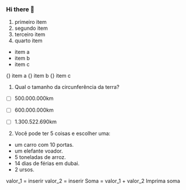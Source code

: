 ### Hi there 👋

1. primeiro item
2. segundo item
3. terceiro item
4. quarto item


* item a
* item b
* item c

{} item a
{} item b
{} item c

1. Qual o tamanho da circunferência da terra?

- [ ] 500.000.000km 

- [ ] 600.000.000km

- [ ] 1.300.522.690km

2. Você pode ter 5 coisas e escolher uma:

* um carro com 10 portas.
* um elefante voador.
* 5 toneladas de arroz.
* 14 dias de férias em dubai.
* 2 ursos.

valor_1 = inserir
valor_2 = inserir
Soma = valor_1 + valor_2
Imprima soma


























<!--
**ManoMikas/ManoMikas** is a ✨ _special_ ✨ repository because its `README.md` (this file) appears on your GitHub profile.

Here are some ideas to get you started:

- 🔭 I’m currently working on ...
- 🌱 I’m currently learning ...
- 👯 I’m looking to collaborate on ...
- 🤔 I’m looking for help with ...
- 💬 Ask me about ...
- 📫 How to reach me: ...
- 😄 Pronouns: ...
- ⚡ Fun fact: ...
-->
